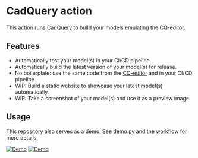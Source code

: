 # CadQuery action

This action runs [CadQuery](https://github.com/CadQuery/cadquery) to build your models emulating
the [CQ-editor](https://github.com/CadQuery/CQ-editor).

## Features

- Automatically test your model(s) in your CI/CD pipeline
- Automatically build the latest version of your model(s) for release.
- No boilerplate: use the same code from the [CQ-editor](https://github.com/CadQuery/CQ-editor) and in your CI/CD
  pipeline.
- WIP: Build a static website to showcase your latest model(s) automatically.
- WIP: Take a screenshot of your model(s) and use it as a preview image.

## Usage

This repository also serves as a demo. See [demo.py](demo.py) and the [workflow](.github/workflows/ci.yml) for more
details.

[![Demo](https://yeicor.github.io/cadquery-action/models/demo/model.png)](https://yeicor.github.io/cadquery-action/)
[![Demo](https://yeicor.github.io/cadquery-action/models/demo/model.svg)](https://yeicor.github.io/cadquery-action/)